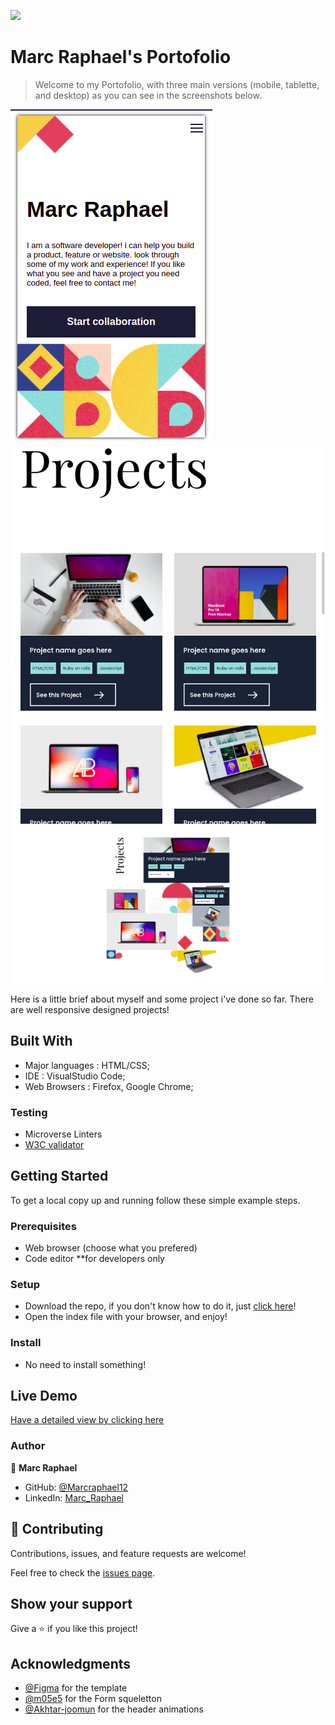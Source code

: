![](https://img.shields.io/badge/Microverse-blueviolet)

# Marc Raphael's Portofolio

>Welcome to my Portofolio, with three main versions (mobile, tablette, and desktop) as you can see in the screenshots below.

![mobile](./images/app-image.png) ![tablette](./images/MyPortofolioTablette.png) ![Desktop](./images/MyPortofolioDesktop.png)

Here is a little brief about myself and some project i've done so far. There are well responsive designed projects!

## Built With

- Major languages : HTML/CSS;
- IDE : VisualStudio Code;
- Web Browsers : Firefox, Google Chrome;

### Testing

- Microverse Linters
- [W3C validator](https://validator.w3.org/)

## Getting Started

To get a local copy up and running follow these simple example steps.

### Prerequisites

- Web browser (choose what you prefered)
- Code editor **for developers only

### Setup 

- Download the repo, if you don't know how to do it, just [click here](https://github.com/Marcraphael12/Marc-Raphael-Portofolio/archive/refs/heads/main.zip)!
- Open the index file with your browser, and enjoy!

### Install

- No need to install something!


## Live Demo

[Have a detailed view by clicking here](https://marcraphael12.github.io/Marc-Raphael-Portofolio/)

### Author
👤 **Marc Raphael**

- GitHub: [@Marcraphael12](https://github.com/Marcraphael12)
- LinkedIn: [Marc_Raphael](www.linkedin.com/in/marc-raphael-326039204)


## 🤝 Contributing

Contributions, issues, and feature requests are welcome!

Feel free to check the [issues page](https://github.com/Marcraphael12/Marc-Raphael-Portofolio/issues).

## Show your support

Give a ⭐️ if you like this project!

## Acknowledgments
- [@Figma](https://www.Figma.com) for the template
- [@m05e5](https://github.com/m05e5) for the Form squeletton
- [@Akhtar-joomun](https://github.com/Akhtar-Joomun) for the header animations
